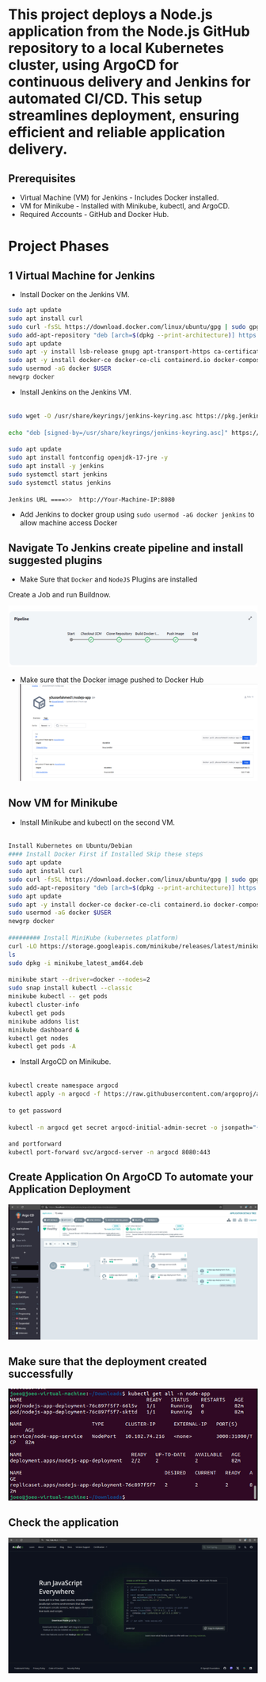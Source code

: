 # This project deploys a Node.js application from the Node.js GitHub repository to a local Kubernetes cluster, using ArgoCD for continuous delivery and Jenkins for automated CI/CD. This setup streamlines deployment, ensuring efficient and reliable application delivery.

## Prerequisites

- Virtual Machine (VM) for Jenkins - Includes Docker installed.
- VM for Minikube - Installed with Minikube, kubectl, and ArgoCD.
- Required Accounts - GitHub and Docker Hub.

# Project Phases

## 1 Virtual Machine for Jenkins

- Install Docker on the Jenkins VM.

```bash
sudo apt update
sudo apt install curl
sudo curl -fsSL https://download.docker.com/linux/ubuntu/gpg | sudo gpg --dearmor -o /etc/apt/trusted.gpg.d/docker.gpg
sudo add-apt-repository "deb [arch=$(dpkg --print-architecture)] https://download.docker.com/linux/ubuntu $(lsb_release -cs) stable"
sudo apt update
sudo apt -y install lsb-release gnupg apt-transport-https ca-certificates curl software-properties-common
sudo apt -y install docker-ce docker-ce-cli containerd.io docker-compose-plugin docker-registry
sudo usermod -aG docker $USER
newgrp docker

```

- Install Jenkins on the Jenkins VM.

```bash

sudo wget -O /usr/share/keyrings/jenkins-keyring.asc https://pkg.jenkins.io/debian-stable/jenkins.io-2023.key

echo "deb [signed-by=/usr/share/keyrings/jenkins-keyring.asc]" https://pkg.jenkins.io/debian-stable binary/ | sudo tee /etc/apt/sources.list.d/jenkins.list > /dev/null

sudo apt update
sudo apt install fontconfig openjdk-17-jre -y
sudo apt install -y jenkins
sudo systemctl start jenkins
sudo systemctl status jenkins

Jenkins URL ====>>  http://Your-Machine-IP:8080

```

- Add Jenkins to docker group using `sudo usermod -aG docker jenkins` to allow machine access Docker

## Navigate To Jenkins create pipeline and install suggested plugins 
- Make Sure that `Docker` and `NodeJS` Plugins are installed

Create a Job and run Buildnow.

![alt text](<image 1.jpeg>)
- Make sure that the Docker image pushed to Docker Hub
![alt text](image.png)

## Now VM for Minikube

- Install Minikube and kubectl on the second VM.

```bash

Install Kubernetes on Ubuntu/Debian 
#### Install Docker First if Installed Skip these steps
sudo apt update
sudo apt install curl
sudo curl -fsSL https://download.docker.com/linux/ubuntu/gpg | sudo gpg --dearmor -o /etc/apt/trusted.gpg.d/docker.gpg
sudo add-apt-repository "deb [arch=$(dpkg --print-architecture)] https://download.docker.com/linux/ubuntu $(lsb_release -cs) stable"
sudo apt update
sudo apt -y install docker-ce docker-ce-cli containerd.io docker-compose-plugin docker-registry 
sudo usermod -aG docker $USER
newgrp docker

######### Install MiniKube (kubernetes platform)
curl -LO https://storage.googleapis.com/minikube/releases/latest/minikube_latest_amd64.deb
ls
sudo dpkg -i minikube_latest_amd64.deb

minikube start --driver=docker --nodes=2
sudo snap install kubectl --classic
minikube kubectl -- get pods
kubectl cluster-info
kubectl get pods
minikube addons list
minikube dashboard &
kubectl get nodes
kubectl get pods -A

```

- Install ArgoCD on Minikube.

```bash

kubectl create namespace argocd
kubectl apply -n argocd -f https://raw.githubusercontent.com/argoproj/argo-cd/stable/manifests/install.yaml

to get password

kubectl -n argocd get secret argocd-initial-admin-secret -o jsonpath="{.data.password}" | base64 -d; echo

and portforward
kubectl port-forward svc/argocd-server -n argocd 8080:443

```

## Create Application On ArgoCD To automate your Application Deployment

![alt text](Image2.jpeg)

## Make sure that the deployment created successfully

![alt text](<Image 3.jpeg>)

## Check the application 

![alt text](<Image 4.jpeg>)